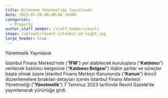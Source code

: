 ```yaml
---
title: Bilmemne Yönetmeliği Yayınlandı
date: 2023-07-28 00:00:00 +0300
categories:
  - Property
author_staff_member: /staff_members/nazli
image: /uploads/levent-istanbul-at-night.jpg
large_header: true
---
```

Yönetmelik Yayınlandı

İstanbul Finans Merkezi’nde (“**İFM**“) yer alabilecek kuruluşlara (“**Katılımcı**”) verilecek katılımcı belgesine (“**Katılımcı Belgesi**”) ilişkin şartlar ve süreçler başta olmak üzere İstanbul Finans Merkezi Kanununda (“**Kanun**”) ikincil düzenlemelere bırakılan detayları içeren İstanbul Finans Merkezi Yönetmeliği (“**Yönetmelik**“) 7 Temmuz 2023 tarihinde Resmî Gazete’de yayımlanarak yürürlüğe girdi.